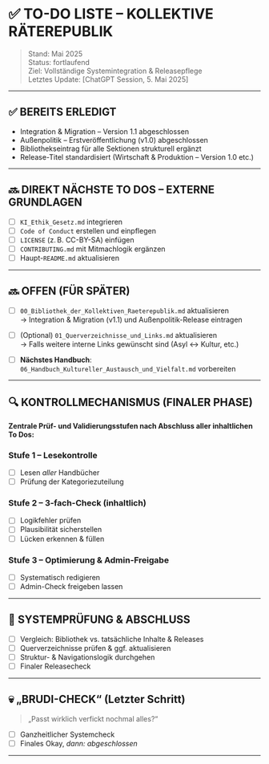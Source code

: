 # ✅ TO-DO LISTE – KOLLEKTIVE RÄTEREPUBLIK

> Stand: Mai 2025  
> Status: fortlaufend  
> Ziel: Vollständige Systemintegration & Releasepflege  
> Letztes Update: [ChatGPT Session, 5. Mai 2025]

---

## ✅ BEREITS ERLEDIGT

- Integration & Migration – Version 1.1 abgeschlossen
- Außenpolitik – Erstveröffentlichung (v1.0) abgeschlossen
- Bibliothekseintrag für alle Sektionen strukturell ergänzt
- Release-Titel standardisiert (Wirtschaft & Produktion – Version 1.0 etc.)

---

## 🔜 DIREKT NÄCHSTE TO DOS – EXTERNE GRUNDLAGEN

- [ ] `KI_Ethik_Gesetz.md` integrieren
- [ ] `Code of Conduct` erstellen und einpflegen
- [ ] `LICENSE` (z. B. CC-BY-SA) einfügen
- [ ] `CONTRIBUTING.md` mit Mitmachlogik ergänzen
- [ ] Haupt-`README.md` aktualisieren

---

## 🔜 OFFEN (FÜR SPÄTER)

- [ ] `00_Bibliothek_der_Kollektiven_Raeterepublik.md` aktualisieren  
  → Integration & Migration (v1.1) und Außenpolitik-Release eintragen

- [ ] (Optional) `01_Querverzeichnisse_und_Links.md` aktualisieren  
  → Falls weitere interne Links gewünscht sind (Asyl ↔ Kultur, etc.)

- [ ] **Nächstes Handbuch**:  
  `06_Handbuch_Kultureller_Austausch_und_Vielfalt.md` vorbereiten

---

## 🔍 KONTROLLMECHANISMUS (FINALER PHASE)

**Zentrale Prüf- und Validierungsstufen nach Abschluss aller inhaltlichen To Dos:**

### Stufe 1 – Lesekontrolle
- [ ] Lesen *aller* Handbücher
- [ ] Prüfung der Kategoriezuteilung

### Stufe 2 – 3-fach-Check (inhaltlich)
- [ ] Logikfehler prüfen
- [ ] Plausibilität sicherstellen
- [ ] Lücken erkennen & füllen

### Stufe 3 – Optimierung & Admin-Freigabe
- [ ] Systematisch redigieren
- [ ] Admin-Check freigeben lassen

---

## 🧩 SYSTEMPRÜFUNG & ABSCHLUSS

- [ ] Vergleich: Bibliothek vs. tatsächliche Inhalte & Releases
- [ ] Querverzeichnisse prüfen & ggf. aktualisieren
- [ ] Struktur- & Navigationslogik durchgehen
- [ ] Finaler Releasecheck

---

## 💀 „BRUDI-CHECK“ (Letzter Schritt)

> „Passt wirklich verfickt nochmal alles?“

- [ ] Ganzheitlicher Systemcheck
- [ ] Finales Okay, *dann: abgeschlossen*  

---

